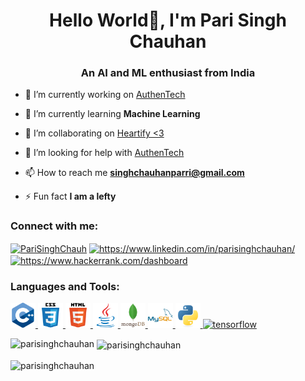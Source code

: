<h1 align="center">Hello World👋, I'm Pari Singh Chauhan</h1>
<h3 align="center">An AI and ML enthusiast from India</h3>
<!--
<p align="left"> <img src="https://komarev.com/ghpvc/?username=parisinghchauhan&label=Profile%20views&color=0e75b6&style=flat" alt="parisinghchauhan" /> </p> 
<!--
<p align="left"> <a href="https://github.com/ryo-ma/github-profile-trophy"><img src="https://github-profile-trophy.vercel.app/?username=parisinghchauhan" alt="parisinghchauhan" /></a> </p> -->

- 🔭 I’m currently working on [AuthenTech](https://github.com/Parisinghchauhan/Authentic)

- 🌱 I’m currently learning **Machine Learning**

- 👯 I’m collaborating on [Heartify <3](https://github.com/Parisinghchauhan/Heartify)

- 🤝 I’m looking for help with [AuthenTech](https://github.com/Parisinghchauhan/Authentic)

- 📫 How to reach me **singhchauhanparri@gmail.com**

- ⚡ Fun fact **I am a lefty**

<h3 align="left">Connect with me:</h3>
<p align="left">
<a href="https://twitter.com/PariSinghChauh" target="blank"><img align="center" src="https://raw.githubusercontent.com/rahuldkjain/github-profile-readme-generator/master/src/images/icons/Social/twitter.svg" alt="PariSinghChauh" height="30" width="40" /></a>
<a href="https://www.linkedin.com/in/parisinghchauhan/" target="blank"><img align="center" src="https://raw.githubusercontent.com/rahuldkjain/github-profile-readme-generator/master/src/images/icons/Social/linked-in-alt.svg" alt="https://www.linkedin.com/in/parisinghchauhan/" height="30" width="40" /></a>
<a href="https://www.hackerrank.com/https://www.hackerrank.com/dashboard" target="blank"><img align="center" src="https://raw.githubusercontent.com/rahuldkjain/github-profile-readme-generator/master/src/images/icons/Social/hackerrank.svg" alt="https://www.hackerrank.com/dashboard" height="30" width="40" /></a>
</p>

<h3 align="left">Languages and Tools:</h3>
<p align="left"> <a href="https://www.w3schools.com/cpp/" target="_blank" rel="noreferrer"> <img src="https://raw.githubusercontent.com/devicons/devicon/master/icons/cplusplus/cplusplus-original.svg" alt="cplusplus" width="40" height="40"/> </a> <a href="https://www.w3schools.com/css/" target="_blank" rel="noreferrer"> <img src="https://raw.githubusercontent.com/devicons/devicon/master/icons/css3/css3-original-wordmark.svg" alt="css3" width="40" height="40"/> </a> <a href="https://www.w3.org/html/" target="_blank" rel="noreferrer"> <img src="https://raw.githubusercontent.com/devicons/devicon/master/icons/html5/html5-original-wordmark.svg" alt="html5" width="40" height="40"/> </a> <a href="https://www.java.com" target="_blank" rel="noreferrer"> <img src="https://raw.githubusercontent.com/devicons/devicon/master/icons/java/java-original.svg" alt="java" width="40" height="40"/> </a> <a href="https://www.mongodb.com/" target="_blank" rel="noreferrer"> <img src="https://raw.githubusercontent.com/devicons/devicon/master/icons/mongodb/mongodb-original-wordmark.svg" alt="mongodb" width="40" height="40"/> </a> <a href="https://www.mysql.com/" target="_blank" rel="noreferrer"> <img src="https://raw.githubusercontent.com/devicons/devicon/master/icons/mysql/mysql-original-wordmark.svg" alt="mysql" width="40" height="40"/> </a> <a href="https://www.python.org" target="_blank" rel="noreferrer"> <img src="https://raw.githubusercontent.com/devicons/devicon/master/icons/python/python-original.svg" alt="python" width="40" height="40"/> </a> <a href="https://www.tensorflow.org" target="_blank" rel="noreferrer"> <img src="https://www.vectorlogo.zone/logos/tensorflow/tensorflow-icon.svg" alt="tensorflow" width="40" height="40"/> </a> </p>

 <p><img align="left" src="https://github-readme-stats.vercel.app/api/top-langs?username=parisinghchauhan&show_icons=true&locale=en&layout=compact" alt="parisinghchauhan" /></p>

<p>&nbsp;<img align="center" src="https://github-readme-stats.vercel.app/api?username=parisinghchauhan&show_icons=true&locale=en" alt="parisinghchauhan" /></p>

<p><img align="center" src="https://github-readme-streak-stats.herokuapp.com/?user=parisinghchauhan&" alt="parisinghchauhan" /></p>
